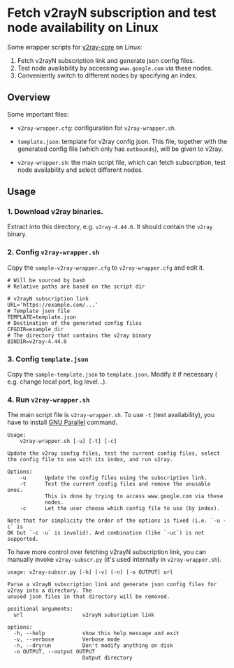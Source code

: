 # Fetch v2rayN subscription and test node availability on Linux

Some wrapper scripts for [v2ray-core](https://github.com/v2ray/v2ray-core/releases)
on Linux:

1. Fetch v2rayN subscription link and generate json config files.
2. Test node availability by accessing `www.google.com` via these nodes.
3. Conveniently switch to different nodes by specifying an index.

## Overview

Some important files:

- `v2ray-wrapper.cfg`: configuration for `v2ray-wrapper.sh`.

- `template.json`: template for v2ray config json. This file, together with
  the generated config file (which only has `outbounds`), will be given to
  v2ray.

- `v2ray-wrapper.sh`: the main script file, which can fetch subscription,
  test node availability and select different nodes.

## Usage

### 1. Download v2ray binaries.
Extract into this directory, e.g. `v2ray-4.44.0`. It should contain the
`v2ray` binary.

### 2. Config `v2ray-wrapper.sh`
Copy the `sample-v2ray-wrapper.cfg` to `v2ray-wrapper.cfg` and edit it.

```
# Will be sourced by bash
# Relative paths are based on the script dir

# v2rayN subscription link
URL='https://example.com/...'
# Template json file
TEMPLATE=template.json
# Destination of the generated config files
CFGDIR=example_dir
# The directory that contains the v2ray binary
BINDIR=v2ray-4.44.0
```

### 3. Config `template.json`
Copy the `sample-template.json` to `template.json`. Modify it if necessary (
e.g. change local port, log level...).

### 4. Run `v2ray-wrapper.sh`
The main script file is `v2ray-wrapper.sh`. To use `-t` (test availability),
you have to install [GNU Parallel](https://www.gnu.org/software/parallel/)
command.

```
Usage:
    v2ray-wrapper.sh [-u] [-t] [-c]

Update the v2ray config files, test the current config files, select
the config file to use with its index, and run v2ray.

Options:
    -u      Update the config files using the subscription link.
    -t      Test the current config files and remove the unusable ones.
            This is done by trying to access www.google.com via these
            nodes.
    -c      Let the user choose which config file to use (by index).

Note that for simplicity the order of the options is fixed (i.e. `-u -c` is
OK but `-c -u` is invalid). And combination (like `-uc`) is not supported.
```

To have more control over fetching v2rayN subscription link, you can manually
invoke `v2ray-subscr.py` (it's used internally in `v2ray-wrapper.sh`).

```
usage: v2ray-subscr.py [-h] [-v] [-n] [-o OUTPUT] url

Parse a v2rayN subscription link and generate json config files for v2ray into a directory. The
unused json files in that directory will be removed.

positional arguments:
  url                   v2rayN subsription link

options:
  -h, --help            show this help message and exit
  -v, --verbose         Verbose mode
  -n, --dryrun          Don't modify anything on disk
  -o OUTPUT, --output OUTPUT
                        Output directory

```

